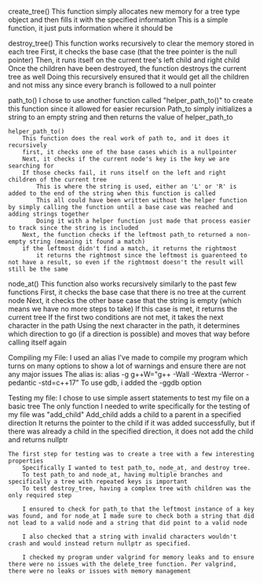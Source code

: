 create_tree()
	This function simply allocates new memory for a tree type object and then fills it with the specified information
	This is a simple function, it just puts information where it should be

destroy_tree()
	This function works recursively to clear the memory stored in each tree
	First, it checks the base case (that the tree pointer is the null pointer)
	Then, it runs itself on the current tree's left child and right child
	Once the children have been destroyed, the function destroys the current tree as well
	Doing this recursively ensured that it would get all the children and not miss any since every branch is followed to a null pointer

path_to()
	I chose to use another function called "helper_path_to()" to create this function since it allowed for easier recursion
	Path_to simply initializes a string to an empty string and then returns the value of helper_path_to

	helper_path_to()
		This function does the real work of path to, and it does it recursively
		first, it checks one of the base cases which is a nullpointer
		Next, it checks if the current node's key is the key we are searching for
		If those checks fail, it runs itself on the left and right children of the current tree
			This is where the string is used, either an 'L' or 'R' is added to the end of the string when this function is called
			This all could have been written without the helper function by simply calling the function until a base case was reached and adding strings together
			Doing it with a helper function just made that process easier to track since the string is included
		Next, the function checks if the leftmost path_to returned a non-empty string (meaning it found a match)
		if the leftmost didn't find a match, it returns the rightmost
			it returns the rightmost since the leftmost is guarenteed to not have a result, so even if the rightmost doesn't the result will still be the same


node_at()
	This function also works recursively similarly to the past few functions
	First, it checks the base case that there is no tree at the current node
	Next, it checks the other base case that the string is empty (which means we have no more steps to take)
		If this case is met, it returns the current tree
	If the first two conditions are not met, it takes the next character in the path 
	Using the next character in the path, it determines which direction to go (if a direction is possible) and moves that way before calling itself again


Compiling my File:
	I used an alias I've made to compile my program which turns on many options to show a lot of warnings and ensure there are not any major issues
	The alias is:
		alias -g g++W="g++ -Wall -Wextra -Werror -pedantic -std=c++17"
	To use gdb, i added the -ggdb option 


Testing my file:
	I chose to use simple assert statements to test my file on a basic tree
	The only function I needed to write specifically for the testing of my file was "add_child"
		Add_child adds a child to a parent in a specified direction
		It returns the pointer to the child if it was added successfully, but if there was already a child in the specified direction, it does not add the child and returns nullptr

	The first step for testing was to create a tree with a few interesting properties
		Specifically I wanted to test path_to, node_at, and destroy tree.
		To test path_to and node_at, having multiple branches and specifically a tree with repeated keys is important
		To test destroy_tree, having a complex tree with children was the only required step

		I ensured to check for path_to that the leftmost instance of a key was found, and for node_at I made sure to check both a string that did not lead to a valid node and a string that did point to a valid node

		I also checked that a string with invalid characters wouldn't crash and would instead return nullptr as specified.

		I checked my program under valgrind for memory leaks and to ensure there were no issues with the delete_tree function. Per valgrind, there were no leaks or issues with memory management
